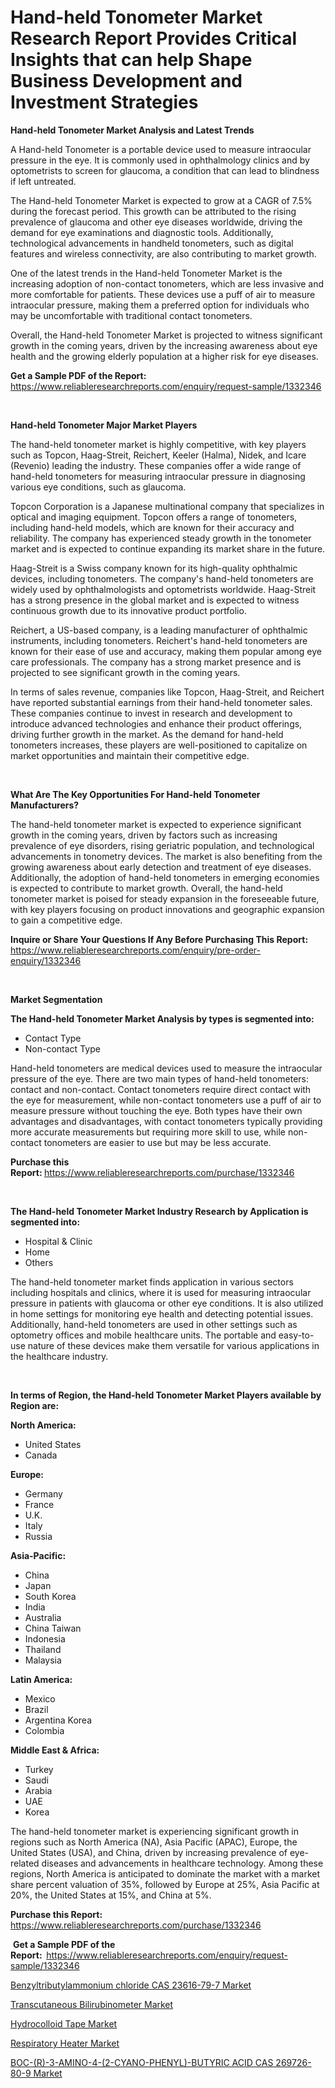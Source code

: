 <p><h1>Hand-held Tonometer Market Research Report Provides Critical Insights that can help Shape Business Development and Investment Strategies</h1></p><p><strong>Hand-held Tonometer Market Analysis and Latest Trends</strong></p>
<p><p>A Hand-held Tonometer is a portable device used to measure intraocular pressure in the eye. It is commonly used in ophthalmology clinics and by optometrists to screen for glaucoma, a condition that can lead to blindness if left untreated.</p><p>The Hand-held Tonometer Market is expected to grow at a CAGR of 7.5% during the forecast period. This growth can be attributed to the rising prevalence of glaucoma and other eye diseases worldwide, driving the demand for eye examinations and diagnostic tools. Additionally, technological advancements in handheld tonometers, such as digital features and wireless connectivity, are also contributing to market growth.</p><p>One of the latest trends in the Hand-held Tonometer Market is the increasing adoption of non-contact tonometers, which are less invasive and more comfortable for patients. These devices use a puff of air to measure intraocular pressure, making them a preferred option for individuals who may be uncomfortable with traditional contact tonometers.</p><p>Overall, the Hand-held Tonometer Market is projected to witness significant growth in the coming years, driven by the increasing awareness about eye health and the growing elderly population at a higher risk for eye diseases.</p></p>
<p><strong>Get a Sample PDF of the Report:&nbsp;</strong> <a href="https://www.reliableresearchreports.com/enquiry/request-sample/1332346">https://www.reliableresearchreports.com/enquiry/request-sample/1332346</a></p>
<p>&nbsp;</p>
<p><strong>Hand-held Tonometer Major Market Players</strong></p>
<p><p>The hand-held tonometer market is highly competitive, with key players such as Topcon, Haag-Streit, Reichert, Keeler (Halma), Nidek, and Icare (Revenio) leading the industry. These companies offer a wide range of hand-held tonometers for measuring intraocular pressure in diagnosing various eye conditions, such as glaucoma. </p><p>Topcon Corporation is a Japanese multinational company that specializes in optical and imaging equipment. Topcon offers a range of tonometers, including hand-held models, which are known for their accuracy and reliability. The company has experienced steady growth in the tonometer market and is expected to continue expanding its market share in the future.</p><p>Haag-Streit is a Swiss company known for its high-quality ophthalmic devices, including tonometers. The company's hand-held tonometers are widely used by ophthalmologists and optometrists worldwide. Haag-Streit has a strong presence in the global market and is expected to witness continuous growth due to its innovative product portfolio.</p><p>Reichert, a US-based company, is a leading manufacturer of ophthalmic instruments, including tonometers. Reichert's hand-held tonometers are known for their ease of use and accuracy, making them popular among eye care professionals. The company has a strong market presence and is projected to see significant growth in the coming years.</p><p>In terms of sales revenue, companies like Topcon, Haag-Streit, and Reichert have reported substantial earnings from their hand-held tonometer sales. These companies continue to invest in research and development to introduce advanced technologies and enhance their product offerings, driving further growth in the market. As the demand for hand-held tonometers increases, these players are well-positioned to capitalize on market opportunities and maintain their competitive edge.</p></p>
<p>&nbsp;</p>
<p><strong>What Are The Key Opportunities For Hand-held Tonometer Manufacturers?</strong></p>
<p><p>The hand-held tonometer market is expected to experience significant growth in the coming years, driven by factors such as increasing prevalence of eye disorders, rising geriatric population, and technological advancements in tonometry devices. The market is also benefiting from the growing awareness about early detection and treatment of eye diseases. Additionally, the adoption of hand-held tonometers in emerging economies is expected to contribute to market growth. Overall, the hand-held tonometer market is poised for steady expansion in the foreseeable future, with key players focusing on product innovations and geographic expansion to gain a competitive edge.</p></p>
<p><strong>Inquire or Share Your Questions If Any Before Purchasing This Report:</strong> <a href="https://www.reliableresearchreports.com/enquiry/pre-order-enquiry/1332346">https://www.reliableresearchreports.com/enquiry/pre-order-enquiry/1332346</a></p>
<p>&nbsp;</p>
<p><strong>Market Segmentation</strong></p>
<p><strong>The Hand-held Tonometer Market Analysis by types is segmented into:</strong></p>
<p><ul><li>Contact Type</li><li>Non-contact Type</li></ul></p>
<p><p>Hand-held tonometers are medical devices used to measure the intraocular pressure of the eye. There are two main types of hand-held tonometers: contact and non-contact. Contact tonometers require direct contact with the eye for measurement, while non-contact tonometers use a puff of air to measure pressure without touching the eye. Both types have their own advantages and disadvantages, with contact tonometers typically providing more accurate measurements but requiring more skill to use, while non-contact tonometers are easier to use but may be less accurate.</p></p>
<p><strong>Purchase this Report:&nbsp;</strong><a href="https://www.reliableresearchreports.com/purchase/1332346">https://www.reliableresearchreports.com/purchase/1332346</a></p>
<p>&nbsp;</p>
<p><strong>The Hand-held Tonometer Market Industry Research by Application is segmented into:</strong></p>
<p><ul><li>Hospital & Clinic</li><li>Home</li><li>Others</li></ul></p>
<p><p>The hand-held tonometer market finds application in various sectors including hospitals and clinics, where it is used for measuring intraocular pressure in patients with glaucoma or other eye conditions. It is also utilized in home settings for monitoring eye health and detecting potential issues. Additionally, hand-held tonometers are used in other settings such as optometry offices and mobile healthcare units. The portable and easy-to-use nature of these devices make them versatile for various applications in the healthcare industry.</p></p>
<p>&nbsp;</p>
<p><strong>In terms of Region, the Hand-held Tonometer Market Players available by Region are:</strong></p>
<p>
    <p> <strong> North America: </strong>
        <ul>
            <li>United States</li>
            <li>Canada</li>
        </ul>
        </p> 
    <p> <strong> Europe: </strong>
        <ul>
            <li>Germany</li>
            <li>France</li>
            <li>U.K.</li>
            <li>Italy</li>
            <li>Russia</li>
        </ul>
        </p> 
    <p> <strong> Asia-Pacific: </strong>
        <ul>
            <li>China</li>
            <li>Japan</li>
            <li>South Korea</li>
            <li>India</li>
            <li>Australia</li>
            <li>China Taiwan</li>
            <li>Indonesia</li>
            <li>Thailand</li>
            <li>Malaysia</li>
        </ul>
        </p> 
    <p> <strong> Latin America: </strong>
        <ul>
            <li>Mexico</li>
            <li>Brazil</li>
            <li>Argentina Korea</li>
            <li>Colombia</li>
        </ul>
        </p> 
    <p> <strong> Middle East & Africa: </strong>
        <ul>
            <li>Turkey</li>
            <li>Saudi</li>
            <li>Arabia</li>
            <li>UAE</li>
            <li>Korea</li>
        </ul>
    </p>
    </p>
<p><p>The hand-held tonometer market is experiencing significant growth in regions such as North America (NA), Asia Pacific (APAC), Europe, the United States (USA), and China, driven by increasing prevalence of eye-related diseases and advancements in healthcare technology. Among these regions, North America is anticipated to dominate the market with a market share percent valuation of 35%, followed by Europe at 25%, Asia Pacific at 20%, the United States at 15%, and China at 5%.</p></p>
<p><strong>Purchase this Report: </strong><a href="https://www.reliableresearchreports.com/purchase/1332346">https://www.reliableresearchreports.com/purchase/1332346</a></p>
<p>&nbsp;<strong>Get a Sample PDF of the Report:&nbsp;&nbsp;</strong><a href="https://www.reliableresearchreports.com/enquiry/request-sample/1332346">https://www.reliableresearchreports.com/enquiry/request-sample/1332346</a></p>
<p><strong></strong></p>
<p><p><a href="https://github.com/globismark/Market-Research-Report-List-1/blob/main/benzyltributylammonium-chloride-cas-23616-79-7-market.md">Benzyltributylammonium chloride CAS 23616-79-7 Market</a></p><p><a href="https://medium.com/p/d9249888eca9/edit">Transcutaneous Bilirubinometer Market</a></p><p><a href="https://medium.com/@hannahrivera83/hydrocolloid-tape-market-analysis-its-cagr-market-segmentation-and-global-industry-overview-4fb849d6d524">Hydrocolloid Tape Market</a></p><p><a href="https://medium.com/@josephweaver29/respiratory-heater-market-comprehensive-assessment-by-type-application-and-geography-db7280d0dea9">Respiratory Heater Market</a></p><p><a href="https://github.com/bobicer/Market-Research-Report-List-1/blob/main/boc-r-3-amino-4-2-cyano-phenyl-butyric-acid-cas-269726-80-9-market.md">BOC-(R)-3-AMINO-4-(2-CYANO-PHENYL)-BUTYRIC ACID CAS 269726-80-9 Market</a></p></p>